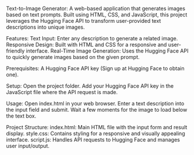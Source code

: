 Text-to-Image Generator:
A web-based application that generates images based on text prompts. Built using HTML, CSS, and JavaScript, this project leverages the Hugging Face API to transform user-provided text descriptions into unique images.

Features:
Text Input: Enter any description to generate a related image.
Responsive Design: Built with HTML and CSS for a responsive and user-friendly interface.
Real-Time Image Generation: Uses the Hugging Face API to quickly generate images based on the given prompt.

Prerequisites:
A Hugging Face API key (Sign up at Hugging Face to obtain one).

Setup:
Open the project folder.
Add your Hugging Face API key in the JavaScript file where the API request is made.

Usage:
Open index.html in your web browser.
Enter a text description into the input field and submit.
Wait a few moments for the image to load below the text box.

Project Structure:
index.html: Main HTML file with the input form and result display.
style.css: Contains styling for a responsive and visually appealing interface.
script.js: Handles API requests to Hugging Face and manages user input/output.
